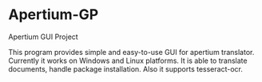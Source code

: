 # Apertium-GP
Apertium GUI Project

This program provides simple and easy-to-use GUI for apertium translator. Currently it works on Windows and Linux platforms.
It is able to translate documents, handle package installation. Also it supports tesseract-ocr.

